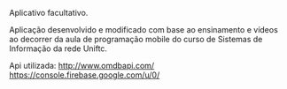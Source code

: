 Aplicativo facultativo.

Aplicação desenvolvido e modificado com base ao ensinamento e vídeos ao decorrer da aula de programação mobile do curso de Sistemas de Informação da rede Uniftc.

Api utilizada: http://www.omdbapi.com/ https://console.firebase.google.com/u/0/